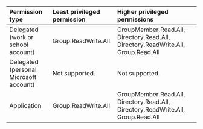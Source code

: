 |Permission type|Least privileged permission|Higher privileged permissions|
|:---|:---|:---|
|Delegated (work or school account)|Group.ReadWrite.All|GroupMember.Read.All, Directory.Read.All, Directory.ReadWrite.All, Group.Read.All|
|Delegated (personal Microsoft account)|Not supported.|Not supported.|
|Application|Group.ReadWrite.All|GroupMember.Read.All, Directory.Read.All, Directory.ReadWrite.All, Group.Read.All|

